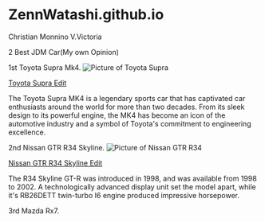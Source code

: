 # ZennWatashi.github.io
Christian Monnino V.Victoria

2 Best JDM Car(My own Opinion)

1st Toyota Supra Mk4.
![Picture of Toyota Supra](![image](https://github.com/ZennWatashi/ZennWatashi.github.io/assets/152352625/53822b25-53d0-4f64-8d95-f07f89ac6933)
)

[Toyota Supra Edit](https://youtu.be/tKqq6SAb_1M?si=wXPo0eDB9LC3TBkp)

The Toyota Supra MK4 is a legendary sports car that has captivated car enthusiasts around the world for more than two decades. From its sleek design to its powerful engine, the MK4 has become an icon of the automotive industry and a symbol of Toyota's commitment to engineering excellence.
 
2nd Nissan GTR R34 Skyline.
![Picture of Nissan GTR R34](![image](https://github.com/ZennWatashi/ZennWatashi.github.io/assets/152352625/053905e4-072d-47fb-a683-17c290045eef)
)
  
[Nissan GTR R34 Skyline Edit](https://youtu.be/0Ff5jCvkwGk?si=__aI2GyHkMCxRuon)

The R34 Skyline GT-R was introduced in 1998, and was available from 1998 to 2002. A technologically advanced display unit set the model apart, while it's RB26DETT twin-turbo I6 engine produced impressive horsepower.

3rd Mazda Rx7.

